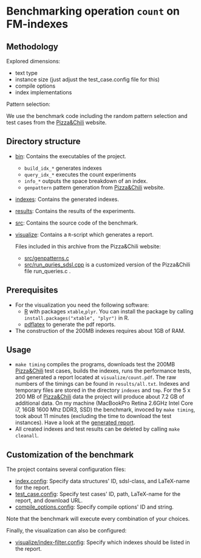 # Benchmarking operation `count` on FM-indexes

## Methodology

Explored dimensions:
  
  * text type 
  * instance size (just adjust the test_case.config file for this)
  * compile options
  * index implementations

Pattern selection:

We use the benchmark code including the random pattern selection
and test cases from the [Pizza&Chili][pz] website.

## Directory structure

  * [bin](./bin): Contains the executables of the project.
    * `build_idx_*` generates indexes
    * `query_idx_*` executes the count experiments 
    * `info_*` outputs the space breakdown of an index.
    * `genpattern` pattern generation from [Pizza&Chili][pz] website.
  * [indexes](./indexes): Contains the generated indexes.
  * [results](./visualize): Contains the results of the experiments.
  * [src](./src):  Contains the source code of the benchmark.
  * [visualize](./visualize): Contains a `R`-script which generates
               a report.

	Files included in this archive from the Pizza&Chili website:
	  * [src/genpatterns.c](./src/genpatterns.c)
      * [src/run_quries_sdsl.cpp](./src/run_quries_sdsl.cpp) 
	    is a customized version of the Pizza&Chili file run_queries.c .

## Prerequisites
  * For the visualization you need the following software:
    - [R][RPJ] with packages `xtable`,`plyr`. You can install the
      package by calling `install.packages("xtable", "plyr")` in R.
    - [pdflatex][LT] to generate the pdf reports.
  * The construction of the 200MB indexes requires about 1GB
    of RAM.
		
## Usage

 * `make timing`  compiles the programs, downloads test the
   200MB [Pizza&Chili][pz] test cases, builds the indexes,
   runs the performance tests, and generated a report located at
   `visualize/count.pdf`. The raw numbers of the timings
   can be found in `results/all.txt`. 
   Indexes and temporary files are stored in the
   directory `indexes` and `tmp`. For the 5 x 200 MB of
   [Pizza&Chili][pz] data the project will produce about
   7.2 GB of additional data. On my machine (MacBookPro Retina
   2.6GHz Intel Core i7, 16GB 1600 Mhz DDR3, SSD) the
   benchmark, invoced by `make timing`, took about 11 minutes
   (excluding the time to download the test instances).
   Have a look at the [generated report][RES].
 * All created indexes and test results can be deleted
   by calling `make cleanall`.

## Customization of the benchmark
  The project contains several configuration files:
 
  * [index.config](./index.config): Specify data structures'
			ID, sdsl-class, and LaTeX-name for the report.
  * [test_case.config](./test_case.config): Specify test cases' 
			ID, path, LaTeX-name for the report, and download URL.
  * [compile_options.config](./compile_options.config): Specify 
			compile options' ID and string.

  Note that the benchmark will execute every combination of your choices. 

  Finally, the visualization can also be configured:

  * [visualize/index-filter.config](./visualize/index-filter.config): 
	  Specify which indexes should be listed in the report. 

[sdsl]: https://github.com/simongog/sdsl "sdsl"
[pz]: http://pizzachili.di.unipi.it "Pizza&Chili"
[RPJ]: http://www.r-project.org/ "R"
[LT]: http://www.tug.org/applications/pdftex/ "pdflatex"
[RES]: https://github.com/simongog/simongog.github.com/raw/master/assets/images/count.pdf "count.pdf"
